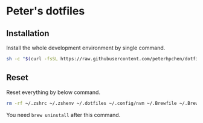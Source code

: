 # Peter's dotfiles

## Installation

Install the whole development environment by single command.

```sh
sh -c "$(curl -fsSL https://raw.githubusercontent.com/peterhpchen/dotfiles/main/utils/installer/install.sh)"
```

## Reset

Reset everything by below command.

```sh
rm -rf ~/.zshrc ~/.zshenv ~/.dotfiles ~/.config/nvm ~/.Brewfile ~/.Brewfile.lock.json ~/.config/pyenv
```

You need `brew uninstall` after this command.
